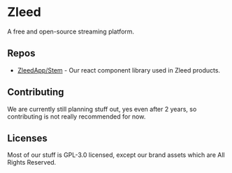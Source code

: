 # Zleed

A free and open-source streaming platform.

## Repos

* [ZleedApp/Stem](https://github.com/ZleedApp/Stem) - Our react component library used in Zleed products.

## Contributing

We are currently still planning stuff out, yes even after 2 years, so contributing is not really recommended for now.

## Licenses

Most of our stuff is GPL-3.0 licensed, except our brand assets which are All Rights Reserved.
